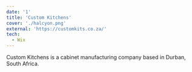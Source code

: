 ```yaml
---
date: '1'
title: 'Custom Kitchens'
cover: './halcyon.png'
external: 'https://customkits.co.za/'
tech:
  - Wix
---
```


Custom Kitchens is a cabinet manufacturing company based in Durban, South Africa.
